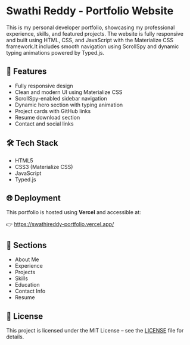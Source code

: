 # Swathi Reddy - Portfolio Website

This is my personal developer portfolio, showcasing my professional experience, skills, and featured projects. The website is fully responsive and built using HTML, CSS, and JavaScript with the Materialize CSS framework.It includes smooth navigation using ScrollSpy and dynamic typing animations powered by Typed.js. 

## 🚀 Features
- Fully responsive design
- Clean and modern UI using Materialize CSS
- ScrollSpy-enabled sidebar navigation
- Dynamic hero section with typing animation
- Project cards with GitHub links
- Resume download section
- Contact and social links

## 🛠️ Tech Stack
- HTML5
- CSS3 (Materialize CSS)
- JavaScript
- Typed.js

## 🌐 Deployment
This portfolio is hosted using **Vercel** and accessible at:

👉 https://swathireddy-portfolio.vercel.app/

## 📁 Sections
- About Me
- Experience
- Projects
- Skills
- Education
- Contact Info
- Resume

## 📄 License
This project is licensed under the MIT License – see the [LICENSE](LICENSE) file for details.
